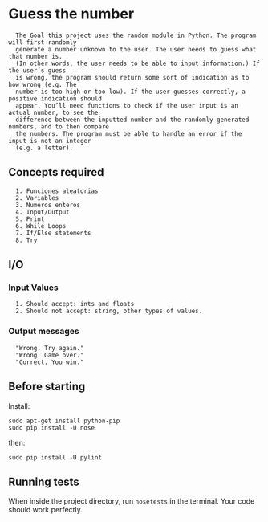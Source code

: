 # Guess the number

      The Goal this project uses the random module in Python. The program will first randomly 
      generate a number unknown to the user. The user needs to guess what that number is. 
      (In other words, the user needs to be able to input information.) If the user’s guess 
      is wrong, the program should return some sort of indication as to how wrong (e.g. The 
      number is too high or too low). If the user guesses correctly, a positive indication should
      appear. You’ll need functions to check if the user input is an actual number, to see the 
      difference between the inputted number and the randomly generated numbers, and to then compare 
      the numbers. The program must be able to handle an error if the input is not an integer 
      (e.g. a letter).

## Concepts required

      1. Funciones aleatorias
      2. Variables
      3. Numeros enteros
      4. Input/Output
      5. Print
      6. While Loops
      7. If/Else statements
      8. Try

## I/O

### Input Values
      1. Should accept: ints and floats
      2. Should not accept: string, other types of values.

### Output messages
      "Wrong. Try again."
      "Wrong. Game over."
      "Correct. You win."

## Before starting

Install:
```
sudo apt-get install python-pip
sudo pip install -U nose
```

then:
```
sudo pip install -U pylint
```

## Running tests

When inside the project directory, run `nosetests` in the terminal. Your code
should work perfectly.
